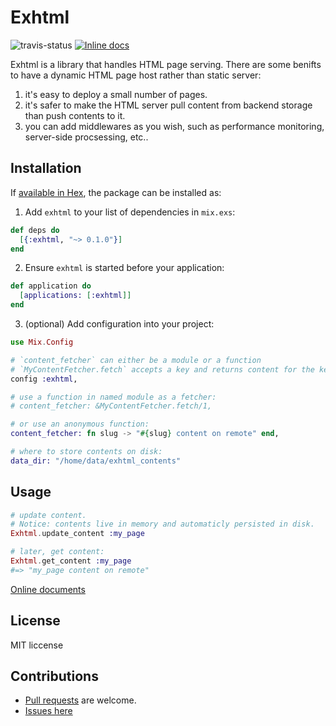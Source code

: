 # Exhtml

![travis-status](https://travis-ci.org/qhwa/exhtml.svg?branch=master)
[![Inline docs](http://inch-ci.org/github/qhwa/exhtml.svg)](http://inch-ci.org/github/qhwa/exhtml)

Exhtml is a library that handles HTML page serving.
There are some benifts to have a dynamic HTML page host rather than static server:

1. it's easy to deploy a small number of pages.
2. it's safer to make the HTML server pull content from backend storage than push contents to it.
3. you can add middlewares as you wish, such as performance monitoring, server-side procsessing, etc..

## Installation

If [available in Hex](https://hex.pm/docs/publish), the package can be installed as:

  1. Add `exhtml` to your list of dependencies in `mix.exs`:

  ```elixir
  def deps do
    [{:exhtml, "~> 0.1.0"}]
  end
  ```

  2. Ensure `exhtml` is started before your application:

  ```elixir
  def application do
    [applications: [:exhtml]]
  end
  ```

  3. (optional) Add configuration into your project:

  ```elixir
  use Mix.Config

  # `content_fetcher` can either be a module or a function
  # `MyContentFetcher.fetch` accepts a key and returns content for the key.
  config :exhtml,
  
  # use a function in named module as a fetcher:
  # content_fetcher: &MyContentFetcher.fetch/1,

  # or use an anonymous function:
  content_fetcher: fn slug -> "#{slug} content on remote" end,

  # where to store contents on disk:
  data_dir: "/home/data/exhtml_contents"
  ```

## Usage

```elixir
# update content.
# Notice: contents live in memory and automaticly persisted in disk.
Exhtml.update_content :my_page

# later, get content:
Exhtml.get_content :my_page
#=> "my_page content on remote"
```

[Online documents](https://hexdocs.pm/exhtml/Exhtml.html)

## License

MIT liccense

## Contributions

* [Pull requests](https://github.com/qhwa/exhtml/pulls) are welcome.
* [Issues here](https://github.com/qhwa/exhtml/issues)
